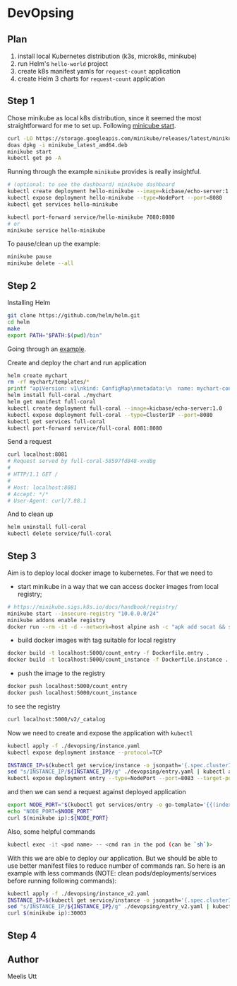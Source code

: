 # DevOpsing

## Plan

1. install local Kubernetes distribution (k3s, microk8s, minikube)
2. run Helm's `hello-world` project
3. create k8s manifest yamls for `request-count` application
4. create Helm 3 charts for `request-count` application

## Step 1

Chose minikube as local k8s distribution, since it seemed the most straightforward for me to set up.
Following [minicube start](https://minikube.sigs.k8s.io/docs/start).

```sh
curl -LO https://storage.googleapis.com/minikube/releases/latest/minikube_latest_amd64.deb
doas dpkg -i minikube_latest_amd64.deb
minikube start
kubectl get po -A
```

Running through the example `minikube` provides is really insightful.

```sh
# (optional: to see the dashboard) minikube dashboard
kubectl create deployment hello-minikube --image=kicbase/echo-server:1.0
kubectl expose deployment hello-minikube --type=NodePort --port=8080
kubectl get services hello-minikube

kubectl port-forward service/hello-minikube 7080:8080
# or
minikube service hello-minikube
```

To pause/clean up the example:
```sh
minikube pause
minikube delete --all
```

## Step 2

Installing Helm

```sh
git clone https://github.com/helm/helm.git
cd helm
make
export PATH="$PATH:$(pwd)/bin"
```

Going through an [example](https://helm.sh/docs/chart_template_guide/getting_started/#a-starter-chart).

Create and deploy the chart and run application
```sh
helm create mychart
rm -rf mychart/templates/*
printf "apiVersion: v1\nkind: ConfigMap\nmetadata:\n  name: mychart-configmap\ndata:\n  myvalue: \"Hello World\"" > ./mychart/templates/configmap.yaml
helm install full-coral ./mychart
helm get manifest full-coral
kubectl create deployment full-coral --image=kicbase/echo-server:1.0
kubectl expose deployment full-coral --type=ClusterIP --port=8080
kubectl get services full-coral
kubectl port-forward service/full-coral 8081:8080
```

Send a request
```sh
curl localhost:8081
# Request served by full-coral-58597fd848-xvd8g
# 
# HTTP/1.1 GET /
# 
# Host: localhost:8081
# Accept: */*
# User-Agent: curl/7.88.1
```

And to clean up
```sh
helm uninstall full-coral
kubectl delete service/full-coral
```

## Step 3

Aim is to deploy local docker image to kubernetes.
For that we need to 
* start minikube in a way that we can access docker images from local registry;
```sh
# https://minikube.sigs.k8s.io/docs/handbook/registry/
minikube start --insecure-registry "10.0.0.0/24"
minikube addons enable registry
docker run --rm -it -d --network=host alpine ash -c "apk add socat && socat TCP-LISTEN:5000,reuseaddr,fork TCP:$(minikube ip):5000"
```
* build docker images with tag suitable for local registry
```sh
docker build -t localhost:5000/count_entry -f Dockerfile.entry .
docker build -t localhost:5000/count_instance -f Dockerfile.instance .
```
* push the image to the registry
```sh
docker push localhost:5000/count_entry
docker push localhost:5000/count_instance
```
to see the registry
```sh
curl localhost:5000/v2/_catalog
```

Now we need to create and expose the application with `kubectl`
```sh
kubectl apply -f ./devopsing/instance.yaml
kubectl expose deployment instance --protocol=TCP

INSTANCE_IP=$(kubectl get service/instance -o jsonpath='{.spec.clusterIP}')
sed "s/INSTANCE_IP/${INSTANCE_IP}/g" ./devopsing/entry.yaml | kubectl apply -f -
kubectl expose deployment entry --type=NodePort --port=8083 --target-port=8083 --protocol=TCP
```

and then we can send a request against deployed application
```sh
export NODE_PORT="$(kubectl get services/entry -o go-template='{{(index .spec.ports 0).nodePort}}')"
echo "NODE_PORT=$NODE_PORT"
curl $(minikube ip):${NODE_PORT}
```

Also, some helpful commands
```sh
kubectl exec -it <pod name> -- <cmd ran in the pod (can be `sh`)>
```

With this we are able to deploy our application.
But we should be able to use better manifest files to reduce number of commands ran.
So here is an example with less commands (NOTE: clean pods/deployments/services before running following commands):

```sh
kubectl apply -f ./devopsing/instance_v2.yaml
INSTANCE_IP=$(kubectl get service/instance -o jsonpath='{.spec.clusterIP}')
sed "s/INSTANCE_IP/${INSTANCE_IP}/g" ./devopsing/entry_v2.yaml | kubectl apply -f -
curl $(minikube ip):30003
```

## Step 4



## Author

Meelis Utt